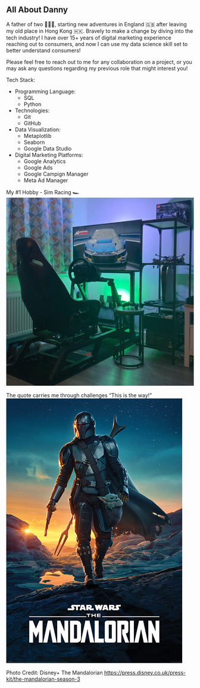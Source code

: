 ## All About Danny

A father of two :family_man_girl_boy:, starting new adventures in England :uk: after leaving my old place in Hong Kong :hong_kong:.  Bravely to make a change by diving into the tech industry!  I have over 15+ years of digital marketing experience reaching out to consumers, and now I can use my data science skill set to better understand consumers!

Please feel free to reach out to me for any collaboration on a project, or you may ask any questions regarding my previous role that might interest you!

Tech Stack:
- Programming Language:
    - SQL
    - Python
- Technologies:
    - Git
    - GitHub
- Data Visualization:
    - Metaplotlib
    - Seaborn
    - Google Data Studio
- Digital Marketing Platforms:
    - Google Analytics
    - Google Ads
    - Google Campign Manager
    - Meta Ad Manager

My #1 Hobby - Sim Racing :racing_car:
![Hobby](/sim_rig.jpg)

The quote carries me through challenges
“This is the way!”
![Quote](/the_mandalorian_season1_poster.jpg)

Photo Credit: Disney+ The Mandalorian
https://press.disney.co.uk/press-kit/the-mandalorian-season-3
